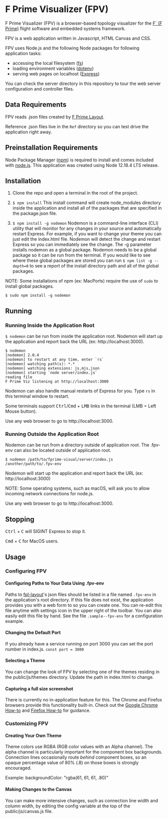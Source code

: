 # F Prime Visualizer (FPV)
F Prime Visualizer (FPV) is a browser-based topology visualizer for the [F´ (F Prime)](https:/nasa.github.io/fprime) flight software and embedded systems framework.

FPV is a web application written in Javascript, HTML Canvas and CSS.

FPV uses Node.js and the following Node packages for following application tasks:
- accessing the local filesystem ([fs](https://nodejs.org/api/fs.html))
- loading environment variables ([dotenv](https://www.npmjs.com/package/dotenv))
- serving web pages on localhost ([Express](https://expressjs.com/))

You can check the server directory in this repository to tour the web server configuration and controller files.

## Data Requirements
FPV reads .json files created by [F Prime Layout](https://github.com/fprime-community/fprime-layout).

Reference .json files live in the ```Ref``` directory so you can test drive the application right away.

## Preinstallation Requirements
Node Package Manager ([npm](https://www.npmjs.com/get-npm)) is required to install and comes included with [node.js](https://nodejs.org/). This application was created using Node 12.18.4 LTS release.

## Installation
1. Clone the repo and open a terminal in the root of the project.

2. ```$ npm install```
This install command will create node_modules directory inside the application and install all of the packages that are specified in the package.json file.

3. ```$ npm install -g nodemon```
Nodemon is a command-line interface (CLI) utility that will monitor for any changes in your source and automatically restart Express. For example, if you want to change your theme you can just edit the index.html file. Nodemon will detect the change and restart Express so you can immediately see the change. The -g parameter installs nodemon as a global package. Nodemon needs to be a global package so it can be run from the terminal. If you would like to see where these global packages are stored you can run ```$ npm list -g --depth=0``` to see a report of the install directory path and all of the global packages.

NOTE: Some installations of npm (ex: MacPorts) require the use of `sudo` to install global packages.

```$ sudo npm install -g nodemon```


## Running
### Running Inside the Application Root
```$ nodemon``` can be run from inside the application root. Nodemon will start up the application and report back the URL (ex: http://localhost:3000).

```
$ nodemon
[nodemon] 2.0.4
[nodemon] to restart at any time, enter `rs`
[nodemon] watching path(s): *.*
[nodemon] watching extensions: js,mjs,json
[nodemon] starting `node server/index.js`
reading file
F Prime Viz listening at http://localhost:3000
```
Nodemon can also handle manual restarts of Express for you. Type ```rs``` in this terminal window to restart.

Some terminals support <kbd>Ctrl</kbd>/<kbd>Cmd</kbd> + <kbd>LMB</kbd> links in the terminal
(LMB = Left Mouse button).

Use any web browser to go to http://localhost:3000.

### Running Outside the Application Root
Nodemon can be run from a directory outside of application root.
The .fpv-env can also be located outside of application root.

```$ nodemon /path/to/fprime-visual/server/index.js /another/path/to/.fpv-env```

Nodemon will start up the application and report back the URL (ex: http://localhost:3000)

NOTE: Some operating systems, such as macOS, will ask you to allow incoming network connections for node.js.

Use any web browser to go to http://localhost:3000.

## Stopping
<kbd>Ctrl</kbd> + <kbd>C</kbd> will SIGINT Express to stop it.

<kbd>Cmd</kbd> + <kbd>C</kbd> for MacOS users.


## Usage
### Configuring FPV

#### Configuring Paths to Your Data Using .fpv-env
Paths to
[fpl-layout](https://github.com/fprime-community/fprime-layout#fpl-layout)'s
json files should be listed in a file named `.fpv-env` in the application's root
directory. If this file does not exist, the application provides you with a web
form to so you can create one. You can re-edit this file anytime with settings
icon in the upper right of the toolbar. You can also easily edit this file by
hand. See the file `.sample--fpv-env` for a configuration example.

#### Changing the Default Port
If you already have a service running on port 3000 you can set the port number in index.js.
```const port = 3000```

#### Selecting a Theme
You can change the look of FPV by selecting one of the themes residing in the public/js/themes directory. Update the path in index.html to change.

#### Capturing a full size screenshot ####
There is currently no in-application feature for this. The Chrome and Firefox browsers provide this functionality built-in. Check out the
[Google Chrome How-to](https://developers.google.com/web/updates/2017/04/devtools-release-notes#screenshots) and
 [Firefox How-to](https://support.mozilla.org/en-US/kb/firefox-screenshots) for guidance.

### Customizing FPV

#### Creating Your Own Theme
Theme colors use RGBA (RGB color values with an Alpha channel). The alpha channel is particularly important for the component box backgrounds. Connection lines occasionally route _behind_ component boxes, so an opaque percentage value of 80% (.8) on those boxes is strongly encouraged.

Example: backgroundColor: "rgba(61, 61, 61, .80)"

#### Making Changes to the Canvas
You can make more intensive changes, such as connection line width and column width, by editing the config variable at the top of the public/js/canvas.js file.
